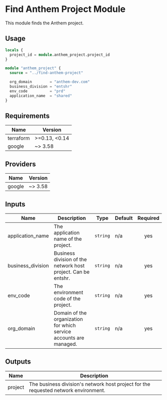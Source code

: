 # Find Anthem Project Module

This module finds the Anthem project.

## Usage

``` terraform
locals {
  project_id = module.anthem_project.project_id
}

module "anthem_project" {
  source = "../find-anthem-project"

  org_domain        = "anthem-dev.com"
  business_division = "entshr"
  env_code          = "prd"
  application_name  = "shared"
}
```

## Requirements

| Name | Version |
|------|---------|
| terraform | >=0.13, <0.14 |
| google | ~> 3.58 |

## Providers

| Name | Version |
|------|---------|
| google | ~> 3.58 |

<!-- BEGINNING OF PRE-COMMIT-TERRAFORM DOCS HOOK -->
## Inputs

| Name | Description | Type | Default | Required |
|------|-------------|------|---------|:--------:|
| application\_name | The application name of the project. | `string` | n/a | yes |
| business\_division | Business division of the network host project. Can be entshr. | `string` | n/a | yes |
| env\_code | The environment code of the project. | `string` | n/a | yes |
| org\_domain | Domain of the organization for which service accounts are managed. | `string` | n/a | yes |

## Outputs

| Name | Description |
|------|-------------|
| project | The business division's network host project for the requested network environment. |

<!-- END OF PRE-COMMIT-TERRAFORM DOCS HOOK -->

